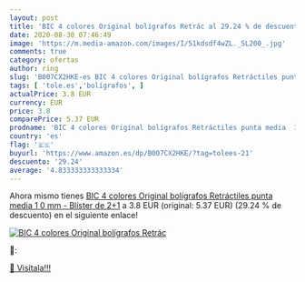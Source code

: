 ```yaml
---
layout: post
title: 'BIC 4 colores Original bolígrafos Retrác al 29.24 % de descuento'
date: 2020-08-30 07:46:49
image: 'https://m.media-amazon.com/images/I/51kdsdf4wZL._SL200_.jpg'
comments: true
category: ofertas
author: ring
slug: 'B007CX2HKE-es BIC 4 colores Original bolígrafos Retráctiles punta media...'
tags: [ 'tole.es','bolígrafos', ]
actualPrice: 3.8 EUR
currency: EUR
price: 3.8
comparePrice: 5.37 EUR
prodname: 'BIC 4 colores Original bolígrafos Retráctiles punta media  1 0 mm  - Blíster de 2+1'
country: 'es'
flag: '🇪🇸'
buyurl: 'https://www.amazon.es/dp/B007CX2HKE/?tag=tolees-21'
descuento: '29.24'
average: '4.833333333333334'
---
```


Ahora mismo tienes [BIC 4 colores Original bolígrafos Retráctiles punta media  1 0 mm  - Blíster de 2+1](https://www.amazon.es/dp/B007CX2HKE/?tag=tolees-21) a 3.8 EUR (original: 5.37 EUR) (29.24 %  de descuento) en el siguiente enlace!

[![BIC 4 colores Original bolígrafos Retrác](https://m.media-amazon.com/images/I/51kdsdf4wZL._SL200_.jpg)](https://www.amazon.es/dp/B007CX2HKE/?tag=tolees-21)

🔎:


[🛒 Visítala!!!](https://www.amazon.es/dp/B007CX2HKE/?tag=tolees-21)
